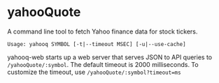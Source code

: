 # yahooQuote

A command line tool to fetch Yahoo finance data for stock tickers.

```
Usage: yahooq SYMBOL [-t|--timeout MSEC] [-u|--use-cache]
```

yahooq-web starts up a web server that serves JSON to API queries to
`/yahooQuote/:symbol`. The default timeout is 2000 milliseconds. To customize
the timeout, use `/yahooQuote/:symbol?timeout=ms`



